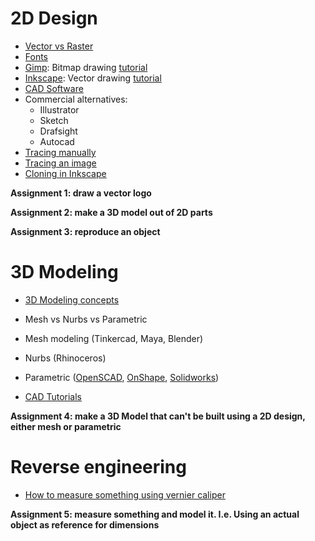 # 2D Design

- [Vector vs Raster](https://www.youtube.com/watch?v=-Fs2t6P5AjY)
- [Fonts](https://fonts.google.com/)
- [Gimp](https://www.gimp.org): Bitmap drawing [tutorial](https://www.youtube.com/watch?v=wLSvubMGb8A)
- [Inkscape](https://inkscape.org): Vector drawing [tutorial](http://archive.fabacademy.org/archives/2016/doc/inkscape.html)
- [CAD Software](https://en.wikipedia.org/wiki/Computer-aided_design)
- Commercial alternatives: 
    - Illustrator
    - Sketch
    - Drafsight
    - Autocad
- [Tracing manually]()
- [Tracing an image](https://inkscape.org/en/doc/tracing/tutorial-tracing.html)
- [Cloning in Inkscape](http://www.linuxformat.com/wiki/index.php/Inkscape_-_cloning_and_tiling)

**Assignment 1: draw a vector logo**

**Assignment 2: make a 3D model out of 2D parts**

**Assignment 3: reproduce an object**

# 3D Modeling

- [3D Modeling concepts](http://blog.digitaltutors.com/basic-3d-modeling-terminology/)

- Mesh vs Nurbs vs Parametric

- Mesh modeling (Tinkercad, Maya, Blender)

- Nurbs (Rhinoceros)

- Parametric ([OpenSCAD](http://openscad.org), [OnShape](http://onshape.com), [Solidworks](http://solidworks.com))

- [CAD Tutorials](http://archive.fabacademy.org/archives/2016/doc/cad.html)

**Assignment 4: make a 3D Model that can't be built using a 2D design, either mesh or parametric**

# Reverse engineering 

- [How to measure something using vernier caliper](http://www.wikihow.com/Use-a-Vernier-Caliper)

**Assignment 5: measure something and model it. I.e. Using an actual object as reference for dimensions**
